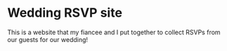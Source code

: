 # Wedding RSVP site

This is a website that my fiancee and I put together to collect RSVPs from our guests for our wedding!